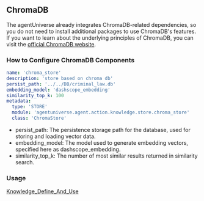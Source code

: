 ## ChromaDB

The agentUniverse already integrates ChromaDB-related dependencies, so you do not need to install additional packages to use ChromaDB's features.
If you want to learn about the underlying principles of ChromaDB, you can visit the [official ChromaDB website](https://www.trychroma.com/).

### How to Configure ChromaDB Components
```yaml
name: 'chroma_store'
description: 'store based on chroma db'
persist_path: '../../DB/criminal_law.db'
embedding_model: 'dashscope_embedding'
similarity_top_k: 100
metadata:
  type: 'STORE'
  module: 'agentuniverse.agent.action.knowledge.store.chroma_store'
  class: 'ChromaStore'
```
- persist_path: The persistence storage path for the database, used for storing and loading vector data.
- embedding_model: The model used to generate embedding vectors, specified here as dashscope_embedding.
- similarity_top_k: The number of most similar results returned in similarity search.

### Usage
[Knowledge_Define_And_Use](../../../In-Depth_Guides/Tutorials/Knowledge/Knowledge_Define_And_Use.md)
